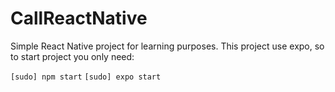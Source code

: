 # CallReactNative

Simple React Native project for learning purposes. This project use expo, so to start project you only need:

`[sudo] npm start`
`[sudo] expo start`
